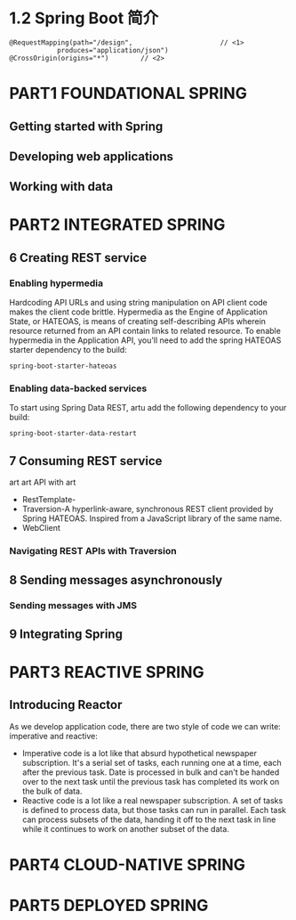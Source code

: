 # 1.2 Spring Boot 简介

    @RequestMapping(path="/design",                      // <1>
                produces="application/json")
    @CrossOrigin(origins="*")        // <2>
# PART1 FOUNDATIONAL SPRING
## Getting started with Spring
## Developing web applications
## Working with data
# PART2 INTEGRATED SPRING
## 6 Creating REST service
### Enabling hypermedia

Hardcoding API URLs and using string manipulation on API client code makes the client code brittle. Hypermedia as the Engine of Application State, or HATEOAS, is means of creating self-describing APIs wherein resource returned from an API contain links to related resource. To enable hypermedia in the Application API, you'll need to add the spring HATEOAS starter dependency to the build:
    
    spring-boot-starter-hateoas


### Enabling data-backed services

To start using Spring Data REST, artu add the following dependency to your build:

    spring-boot-starter-data-restart

## 7 Consuming REST service
art
art API with
art
* RestTemplate-
* Traversion-A hyperlink-aware, synchronous REST client provided by Spring HATEOAS. Inspired from a JavaScript library of the same name.
* WebClient

### 

### Navigating REST APIs with Traversion

## 8 Sending messages asynchronously

### Sending messages with JMS

## 9 Integrating Spring

# PART3 REACTIVE SPRING

## Introducing Reactor
As we develop application code, there are two style of code we can write: imperative and reactive:

* Imperative code is a lot like that absurd hypothetical newspaper subscription. It's a serial set of tasks, each running one at a time, each after the previous task. Date is processed in bulk and can't be handed over to the next task until the previous task has completed its work on the bulk of data.
* Reactive code is a lot like a real newspaper subscription. A set of tasks is defined to process data, but those tasks can run in parallel. Each task can process subsets of the data, handing it off to the next task in line while it continues to work on another subset of the data.



# PART4 CLOUD-NATIVE SPRING

# PART5 DEPLOYED SPRING
